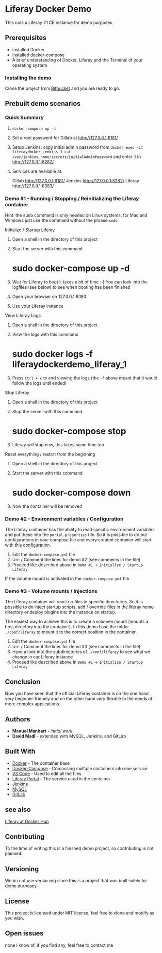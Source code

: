 # Liferay Docker Demo

This runs a Liferay 7.1 CE instance for demo purposes.

## Prerequisites

* Installed Docker
* Installed docker-compose
* A brief understanding of Docker, Liferay and the Terminal of your operating system

### Installing the demo

Clone the project from [Bitbucket](https://bitbucket.org/liferaysamples/liferay-docker-demo/) and you are ready to go.

## Prebuilt demo scenarios

### Quick Summary

1. `docker-compose up -d`
2. Set a root password for Gitlab at http://127.0.0.1:8181/
3. Setup Jenkins: copy initial admin password from `docker exec -it liferaydocker_jenkins_1 cat /var/jenkins_home/secrets/initialAdminPassword` and enter it in http://127.0.0.1:8282/
4. Services are available at:

    Gitlab http://127.0.0.1:8181/
    Jenkins http://127.0.0.1:8282/
    Liferay http://127.0.0.1:8383/


### Demo #1 - Running / Stopping / Reinitializing the Liferay container

Hint: the sudo command is only needed on Linux systems, for Mac and Windows just use the command without the phrase `sudo`.

Initialize / Startup Liferay

1. Open a shell in the directory of this project
2. Start the server with this command

    # sudo docker-compose up -d

3. Wait for Liferay to boot it takes a bit of time ;-)
   You can look into the logfiles (see below) to see when booting has been finished
4. Open your browser on 127.0.0.1:8080
5. Use your Liferay instance

View Liferay Logs

1. Open a shell in the directory of this project
2. View the logs with this command

    # sudo docker logs -f liferaydockerdemo_liferay_1

3. Press `Ctrl + c` to end viewing the logs (the `-f` above meant that it would follow the logs until ended)

Stop Liferay

1. Open a shell in the directory of this project
2. Stop the server with this command

    # sudo docker-compose stop

3. Liferay will stop now, this takes some time too

Reset everything / restart from the beginning

1. Open a shell in the directory of this project
2. Start the server with this command

    # sudo docker-compose down

3. Now the container will be removed

### Demo #2 - Environment variables / Configuration

The Liferay container has the ability to read specific environment variables and put these into the `portal.properties` file. So it is possible to do put configurations in your compose file and every created container will start with this configuration.

1. Edit the `docker-compose.yml` file
2. Un- / Comment the lines for demo #2 (see comments in the file)
3. Proceed like described above in `Demo #1` -> `Initialize / Startup Liferay`

If the volume mount is activated in the `docker-compose.yml` file

### Demo #3 - Volume mounts / Injections

The Liferay container will react on files in specific directories. So it is possible to do inject startup scripts, add / override files in the liferay home directory or deploy plugins into the instance on startup.

The easiest way to achieve this is to create a volumen mount (mounts a host directory into the container). In this demo I use the folder `./conf/liferay` to mount it to the correct position in the container.

1. Edit the `docker-compose.yml` file
2. Un- / Comment the lines for demo #3 (see comments in the file)
3. Have a look into the subdirectories of `./conf/liferay` to see what we change in our Liferay instance
4. Proceed like described above in `Demo #1` -> `Initialize / Startup Liferay`

## Conclusion

Now you have seen that the official Liferay container is on the one hand very beginner-friendly and on the other hand very flexible to the needs of more complex applications.

## Authors

* **Manuel Manhart** - *Initial work*
* **David Madl** - extended with MySQL, Jenkins, and GitLab

## Built With

* [Docker](http://docs.docker.com/) - The container base
* [Docker-Compose](https://docs.docker.com/compose/) - Composing multiple containers into one service
* [VS Code](https://rometools.github.io/rome/) - Used to edit all the files
* [Liferay Portal](https://www.liferay.com/) - The service used in the container
* [Jenkins](https://hub.docker.com/r/jenkins/jenkins/)
* [MySQL](https://hub.docker.com/_/mysql)
* [GitLab](https://hub.docker.com/r/gitlab/gitlab-ce)

## see also

[Liferay at Docker Hub](https://hub.docker.com/r/liferay/portal)

## Contributing

To the time of writing this is a finished demo project, so contributing is not planned.

## Versioning

We do not use versioning since this is a project that was built solely for demo purposes.

## License

This project is licensed under MIT license, feel free to clone and modify as you wish.

## Open issues

none I know of, if you find any, feel free to contact me

